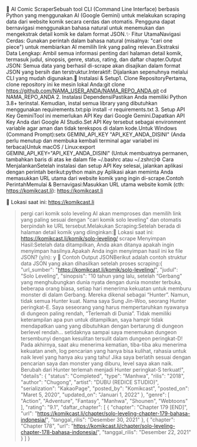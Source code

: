 🤖 AI Comic ScraperSebuah tool CLI (Command Line Interface) berbasis Python yang menggunakan AI (Google Gemini) untuk melakukan scraping data dari website komik secara cerdas dan otomatis. Pengguna dapat bernavigasi menggunakan bahasa natural untuk menemukan dan mengekstrak detail komik ke dalam format JSON.✨ Fitur UtamaNavigasi Cerdas: Gunakan perintah dalam bahasa natural (misalnya: "cari one piece") untuk membiarkan AI memilih link yang paling relevan.Ekstraksi Data Lengkap: Ambil semua informasi penting dari halaman detail komik, termasuk judul, sinopsis, genre, status, rating, dan daftar chapter.Output JSON: Semua data yang berhasil di-scrape akan disajikan dalam format JSON yang bersih dan terstruktur.Interaktif: Dijalankan sepenuhnya melalui CLI yang mudah digunakan.🚀 Instalasi & Setup1. Clone RepositoryPertama, clone repository ini ke mesin lokal Anda:git clone https://github.com/NAMA_USER_ANDA/NAMA_REPO_ANDA.git
cd NAMA_REPO_ANDA
2. Instalasi DependensiPastikan Anda memiliki Python 3.8+ terinstal. Kemudian, instal semua library yang dibutuhkan menggunakan requirements.txt:pip install -r requirements.txt
3. Setup API Key GeminiTool ini memerlukan API Key dari Google Gemini.Dapatkan API Key Anda dari Google AI Studio.Set API Key tersebut sebagai environment variable agar aman dan tidak terekspos di dalam kode.Untuk Windows (Command Prompt):setx GEMINI_API_KEY "API_KEY_ANDA_DISINI"
(Anda perlu menutup dan membuka kembali terminal agar variabel ini terbaca)Untuk macOS / Linux:export GEMINI_API_KEY="API_KEY_ANDA_DISINI"
(Untuk membuatnya permanen, tambahkan baris di atas ke dalam file ~/.bashrc atau ~/.zshrc)⚙️ Cara MenjalankanSetelah instalasi dan setup API Key selesai, jalankan aplikasi dengan perintah berikut:python main.py
Aplikasi akan meminta Anda memasukkan URL utama dari website komik yang ingin di-scrape.Contoh PerintahMemulai & Bernavigasi:Masukkan URL utama website komik (cth: https://komikcast.li): https://komikcast.li

📍 Lokasi saat ini: https://komikcast.li
> pergi cari komik solo leveling
AI akan memproses dan memilih link yang paling sesuai dengan "cari komik solo leveling" dan otomatis berpindah ke URL tersebut.Melakukan Scraping:Setelah berada di halaman detail komik yang diinginkan:📍 Lokasi saat ini: https://komikcast.li/komik/solo-leveling/
> scrape
Menyimpan Hasil:Setelah data ditampilkan, Anda akan ditanya apakah ingin menyimpan hasilnya.Apakah Anda ingin menyimpan hasil ini ke file JSON? (y/n): y
📄 Contoh Output JSONBerikut adalah contoh struktur data JSON yang akan dihasilkan setelah proses scraping:{
    "url_sumber": "https://komikcast.li/komik/solo-leveling/",
    "judul": "Solo Leveling",
    "sinopsis": "10 tahun yang lalu, setelah “Gerbang” yang menghubungkan dunia nyata dengan dunia monster terbuka, beberapa orang biasa, setiap hari menerima kekuatan untuk memburu monster di dalam Gerbang. Mereka dikenal sebagai “Hunter”. Namun, tidak semua Hunter kuat. Nama saya Sung Jin-Woo, seorang Hunter peringkat-E. Saya seseorang yang harus mempertaruhkan nyawanya di dungeon paling rendah, “Terlemah di Dunia”. Tidak memiliki keterampilan apa pun untuk ditampilkan, saya hampir tidak mendapatkan uang yang dibutuhkan dengan bertarung di dungeon berlevel rendah… setidaknya sampai saya menemukan dungeon tersembunyi dengan kesulitan tersulit dalam dungeon peringkat-D! Pada akhirnya, saat aku menerima kematian, tiba-tiba aku menerima kekuatan aneh, log pencarian yang hanya bisa kulihat, rahasia untuk naik level yang hanya aku yang tahu! Jika saya berlatih sesuai dengan pencarian saya dan monster yang diburu, level saya akan naik. Berubah dari Hunter terlemah menjadi Hunter peringkat-S terkuat!",
    "details": {
        "status": "Completed",
        "type": "Manhwa",
        "rilis": "2018",
        "author": "Chugong",
        "artist": "DUBU (REDICE STUDIO)",
        "serialization": "KakaoPage",
        "posted_by": "Komikcast",
        "posted_on": "Maret 5, 2020",
        "updated_on": "Januari 1, 2022"
    },
    "genre": [
        "Action",
        "Adventure",
        "Fantasy",
        "Manhwa",
        "Shounen",
        "Webtoons"
    ],
    "rating": "9.1",
    "daftar_chapter": [
        {
            "chapter": "Chapter 179 [END]",
            "url": "https://komikcast.li/chapter/solo-leveling-chapter-179-bahasa-indonesia/",
            "tanggal_rilis": "Desember 30, 2021"
        },
        {
            "chapter": "Chapter 178",
            "url": "https://komikcast.li/chapter/solo-leveling-chapter-178-bahasa-indonesia/",
            "tanggal_rilis": "Desember 22, 2021"
        }
    ]
}
